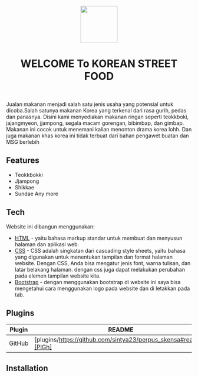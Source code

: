 <p align="center">
    <a href="https://github.com/yiisoft" target="_blank">
        <img src="https://avatars0.githubusercontent.com/u/993323" height="100px">
    </a>
    <h1 align="center">WELCOME To KOREAN STREET FOOD</h1>
    <br>
</p>

Jualan makanan menjadi salah satu jenis usaha yang potensial untuk dicoba.Salah satunya makanan Korea yang terkenal dari rasa gurih, pedas dan panasnya. Disini kami menyediakan makanan ringan seperti teokkboki, jajangmyeon, jjampong, segala macam gorengan, bibimbap, dan gimbap. Makanan ini cocok untuk menemani kalian menonton drama korea lohh. Dan juga makanan khas korea ini tidak terbuat dari bahan pengawet buatan dan MSG berlebih 

## Features

- Teokkbokki
- Jjampong
- Shikkae
- Sundae
Any more

## Tech

Website ini dibangun menggunakan:

- [HTML](https://www.w3schools.com/html/default.asp) - yaitu bahasa markup standar untuk membuat dan menyusun halaman dan aplikasi web.
- [CSS](https://www.w3schools.com/Css/default.asp) - CSS adalah singkatan dari cascading style sheets, yaitu bahasa yang digunakan untuk menentukan tampilan dan format halaman website. Dengan CSS, Anda bisa mengatur jenis font, warna tulisan, dan latar belakang halaman. dengan css juga dapat melakukan perubahan pada elemen tampilan website kita.
- [Bootstrap](https://getbootstrap.com/) - dengan menggunakan bootstrap di website ini saya bisa mengetahui cara menggunakan logo pada website dan di letakkan pada tab.

## Plugins

| Plugin | README |
| ------ | ------ |
| GitHub | [plugins/https://github.com/sintya23/perpus_skensa#readme][PlGh] |

## Installation